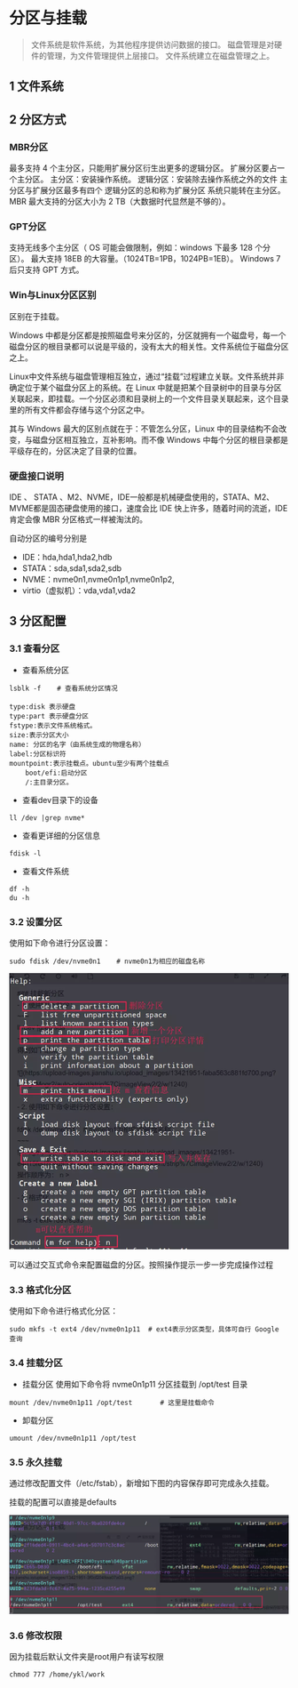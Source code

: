 # 分区与挂载

> 文件系统是软件系统，为其他程序提供访问数据的接口。
> 磁盘管理是对硬件的管理，为文件管理提供上层接口。
> 文件系统建立在磁盘管理之上。

## 1 文件系统

## 2 分区方式

### MBR分区

最多支持 4 个主分区，只能用扩展分区衍生出更多的逻辑分区。
扩展分区要占一个主分区。
主分区：安装操作系统。
逻辑分区：安装除去操作系统之外的文件
主分区与扩展分区最多有四个
逻辑分区的总和称为扩展分区
系统只能转在主分区。
MBR 最大支持的分区大小为 2 TB（大数据时代显然是不够的）。

### GPT分区

支持无线多个主分区（ OS 可能会做限制，例如：windows 下最多 128 个分区）。
最大支持 18EB 的大容量。（1024TB=1PB，1024PB=1EB）。
Windows 7 后只支持 GPT 方式。

### Win与Linux分区区别

区别在于挂载。

Windows 中都是分区都是按照磁盘号来分区的，分区就拥有一个磁盘号，每一个磁盘分区的根目录都可以说是平级的，没有太大的相关性。文件系统位于磁盘分区之上。

Linux中文件系统与磁盘管理相互独立，通过“挂载”过程建立关联。文件系统并非确定位于某个磁盘分区上的系统。在 Linux 中就是把某个目录树中的目录与分区关联起来，即挂载。一个分区必须和目录树上的一个文件目录关联起来，这个目录里的所有文件都会存储与这个分区之中。

其与 Windows 最大的区别点就在于：不管怎么分区，Linux 中的目录结构不会改变，与磁盘分区相互独立，互补影响。而不像 Windows 中每个分区的根目录都是平级存在的，分区决定了目录的位置。

### 硬盘接口说明

IDE 、 STATA 、M2、NVME，IDE一般都是机械硬盘使用的，STATA、M2、MVME都是固态硬盘使用的接口，速度会比 IDE 快上许多，随着时间的流逝，IDE 肯定会像 MBR 分区格式一样被淘汰的。


自动分区的编号分别是

* IDE：hda,hda1,hda2,hdb
* STATA：sda,sda1,sda2,sdb
* NVME：nvme0n1,nvme0n1p1,nvme0n1p2,
* virtio（虚拟机）：vda,vda1,vda2



## 3 分区配置

### 3.1 查看分区

* 查看系统分区
```
lsblk -f    # 查看系统分区情况

type:disk 表示硬盘
type:part 表示硬盘分区
fstype:表示文件系统格式。
size:表示分区大小
name: 分区的名字（由系统生成的物理名称）
label:分区标识符
mountpoint:表示挂载点。ubuntu至少有两个挂载点
    boot/efi:启动分区
    /:主目录分区。
```
* 查看dev目录下的设备

```
ll /dev |grep nvme*
```
* 查看更详细的分区信息
```
fdisk -l
```
* 查看文件系统
```
df -h
du -h
```

### 3.2 设置分区

使用如下命令进行分区设置：
```
sudo fdisk /dev/nvme0n1    # nvme0n1为相应的磁盘名称 
```
![](image/fdisk.webp)

可以通过交互式命令来配置磁盘的分区。按照操作提示一步一步完成操作过程

### 3.3 格式化分区

使用如下命令进行格式化分区：
```
sudo mkfs -t ext4 /dev/nvme0n1p11  # ext4表示分区类型，具体可自行 Google 查询
```

### 3.4 挂载分区

*  挂载分区
使用如下命令将 nvme0n1p11 分区挂载到 /opt/test 目录
```
mount /dev/nvme0n1p11 /opt/test       # 这里是挂载命令
```
* 卸载分区
```
umount /dev/nvme0n1p11 /opt/test
```

### 3.5 永久挂载
通过修改配置文件（/etc/fstab），新增如下图的内容保存即可完成永久挂载。

挂载的配置可以直接是defaults

![](image/fstab.webp)

### 3.6 修改权限

因为挂载后默认文件夹是root用户有读写权限
```
chmod 777 /home/ykl/work
```